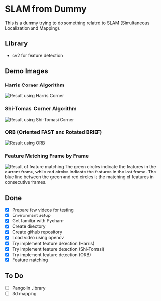 # SLAM from Dummy
This is a dummy trying to do something related to SLAM (Simultaneous Localization and Mapping).
## Library 
- cv2 for feature detection
## Demo Images
### Harris Corner Algorithm
![Result using Harris Corner](https://s3.us-west-2.amazonaws.com/secure.notion-static.com/5b67cd59-b74a-4a87-94d8-16d9eb2ac106/Untitled.png?X-Amz-Algorithm=AWS4-HMAC-SHA256&X-Amz-Credential=AKIAT73L2G45O3KS52Y5%2F20210228%2Fus-west-2%2Fs3%2Faws4_request&X-Amz-Date=20210228T134845Z&X-Amz-Expires=86400&X-Amz-Signature=f75ec145159c9740bb047e5ef4c9ec2698207b844081d21f370ca340f04d6869&X-Amz-SignedHeaders=host&response-content-disposition=filename%20%3D%22Untitled.png%22)
### Shi-Tomasi Corner Algorithm
![Result using Shi-Tomasi Corner](https://s3.us-west-2.amazonaws.com/secure.notion-static.com/487291d2-ca26-455b-84cd-a0b66cfddc45/Untitled.png?X-Amz-Algorithm=AWS4-HMAC-SHA256&X-Amz-Credential=AKIAT73L2G45O3KS52Y5%2F20210228%2Fus-west-2%2Fs3%2Faws4_request&X-Amz-Date=20210228T134714Z&X-Amz-Expires=86400&X-Amz-Signature=01d05cbf3703f17bcfb74115204ec20ad151135b4d4430604fb7f0d0d74457fb&X-Amz-SignedHeaders=host&response-content-disposition=filename%20%3D%22Untitled.png%22)
### ORB (Oriented FAST and Rotated BRIEF)
![Result using ORB](https://s3.us-west-2.amazonaws.com/secure.notion-static.com/459ace02-bb89-476c-881d-25c86cb5d55b/Untitled.png?X-Amz-Algorithm=AWS4-HMAC-SHA256&X-Amz-Credential=AKIAT73L2G45O3KS52Y5%2F20210227%2Fus-west-2%2Fs3%2Faws4_request&X-Amz-Date=20210227T145608Z&X-Amz-Expires=86400&X-Amz-Signature=3fa5430a9c8bb6eeab9c8929a55d55e9889c47c2bda6fae177f55c44e15d4c48&X-Amz-SignedHeaders=host&response-content-disposition=filename%20%3D%22Untitled.png%22)
### Feature Matching Frame by Frame
![Result of feature matching](https://s3.us-west-2.amazonaws.com/secure.notion-static.com/dbbf7eca-58a5-4913-bb4b-f76f2f68df21/Untitled.png?X-Amz-Algorithm=AWS4-HMAC-SHA256&X-Amz-Credential=AKIAT73L2G45O3KS52Y5%2F20210228%2Fus-west-2%2Fs3%2Faws4_request&X-Amz-Date=20210228T135316Z&X-Amz-Expires=86400&X-Amz-Signature=0058fd8c8df9c08233713aab6d24bdacf5fdaabe3a2bb7f77ed7db644fde026e&X-Amz-SignedHeaders=host&response-content-disposition=filename%20%3D%22Untitled.png%22)
The green circles indicate the features in the current frame, while red circles indicate the features in the last frame. The blue line between the green and red circles is the matching of features in consecutive frames.
## Done
- [x]  Prepare few videos for testing
- [x]  Environment setup 
- [x]  Get familiar with Pycharm
- [x]  Create directory
- [x]  Create github repository
- [x]  Load video using opencv
- [x]  Try implement feature detection (Harris)
- [x]  Try implement feature detection (Shi-Tomasi)
- [x]  Try implement feature detection (ORB)
- [x]  Feature matching

## To Do
- [ ]  Pangolin Library
- [ ]  3d mapping